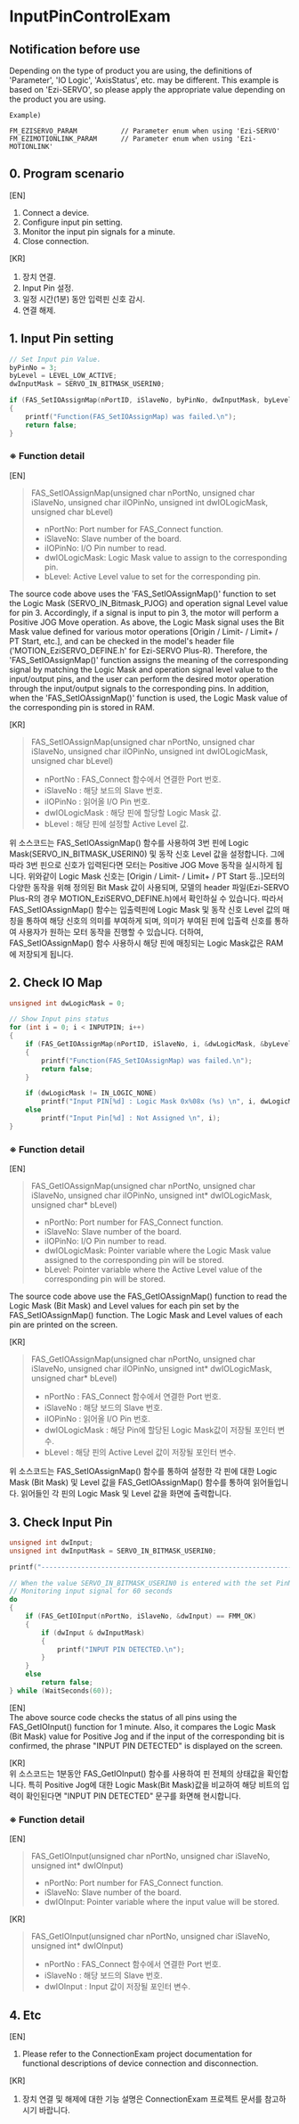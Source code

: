 # InputPinControlExam 

Notification before use
-------------------------------------------------------
Depending on the type of product you are using, the definitions of 'Parameter', 'IO Logic', 'AxisStatus', etc. may be different.
This example is based on 'Ezi-SERVO', so please apply the appropriate value depending on the product you are using.

```
Example)

FM_EZISERVO_PARAM			// Parameter enum when using 'Ezi-SERVO'	
FM_EZIMOTIONLINK_PARAM		// Parameter enum when using 'Ezi-MOTIONLINK'
```

## 0. Program scenario
[EN]  
1. Connect a device.
2. Configure input pin setting.
3. Monitor the input pin signals for a minute.
4. Close connection.

[KR]  
1. 장치 연결.
2. Input Pin 설정.
3. 일정 시간(1분) 동안 입력핀 신호 감시.
4. 연결 해제.

## 1. Input Pin setting
``` c++
// Set Input pin Value.
byPinNo = 3;
byLevel = LEVEL_LOW_ACTIVE;
dwInputMask = SERVO_IN_BITMASK_USERIN0;

if (FAS_SetIOAssignMap(nPortID, iSlaveNo, byPinNo, dwInputMask, byLevel) != FMM_OK)
{
	printf("Function(FAS_SetIOAssignMap) was failed.\n");
	return false;
}
```

### ※ Function detail
[EN]  
> FAS_SetIOAssignMap(unsigned char nPortNo, unsigned char iSlaveNo, unsigned char iIOPinNo, unsigned int dwIOLogicMask, unsigned char bLevel)
> - nPortNo: Port number for FAS_Connect function.
> - iSlaveNo: Slave number of the board.
> - iIOPinNo: I/O Pin number to read.
> - dwIOLogicMask: Logic Mask value to assign to the corresponding pin.
> - bLevel: Active Level value to set for the corresponding pin.

The source code above uses the 'FAS_SetIOAssignMap()' function to set the Logic Mask (SERVO_IN_Bitmask_PJOG) and operation signal Level value for pin 3.
Accordingly, if a signal is input to pin 3, the motor will perform a Positive JOG Move operation. 
As above, the Logic Mask signal uses the Bit Mask value defined for various motor operations [Origin / Limit- / Limit+ / PT Start, etc.], and can be checked in the model's header file ('MOTION_EziSERVO_DEFINE.h' for Ezi-SERVO Plus-R).
Therefore, the 'FAS_SetIOAssignMap()' function assigns the meaning of the corresponding signal by matching the Logic Mask and operation signal level value to the input/output pins, and the user can perform the desired motor operation through the input/output signals to the corresponding pins.
In addition, when the 'FAS_SetIOAssignMap()' function is used, the Logic Mask value of the corresponding pin is stored in RAM.

[KR]  
> FAS_SetIOAssignMap(unsigned char nPortNo, unsigned char iSlaveNo, unsigned char iIOPinNo, unsigned int dwIOLogicMask, unsigned char bLevel)
> - nPortNo : FAS_Connect 함수에서 연결한 Port 번호.
> - iSlaveNo : 해당 보드의 Slave 번호.
> - iIOPinNo : 읽어올 I/O Pin 번호.
> - dwIOLogicMask : 해당 핀에 할당할 Logic Mask 값.
> - bLevel : 해당 핀에 설정할 Active Level 값.

위 소스코드는 FAS_SetIOAssignMap() 함수를 사용하여 3번 핀에 Logic Mask(SERVO_IN_BITMASK_USERIN0) 및 동작 신호 Level 값을 설정합니다.
그에 따라 3번 핀으로 신호가 입력된다면 모터는 Positive JOG Move 동작을 실시하게 됩니다.
위와같이 Logic Mask 신호는 [Origin / Limit- / Limit+ / PT Start 등..]모터의 다양한 동작을 위해 정의된 Bit Mask 값이 사용되며, 모델의 header 파일(Ezi-SERVO Plus-R의 경우 MOTION_EziSERVO_DEFINE.h)에서 확인하실 수 있습니다.
따라서 FAS_SetIOAssignMap() 함수는 입출력핀에 Logic Mask 및 동작 신호 Level 값의 매칭을 통하여 해당 신호의 의미를 부여하게 되며, 의미가 부여된 핀에 입출력 신호를 통하여 사용자가 원하는 모터 동작을 진행할 수 있습니다.
더하여, FAS_SetIOAssignMap() 함수 사용하시 해당 핀에 매칭되는 Logic Mask값은 RAM에 저장되게 됩니다.

## 2. Check IO Map
``` c++
unsigned int dwLogicMask = 0;

// Show Input pins status
for (int i = 0; i < INPUTPIN; i++)
{
	if (FAS_GetIOAssignMap(nPortID, iSlaveNo, i, &dwLogicMask, &byLevel) != FMM_OK)
	{
		printf("Function(FAS_SetIOAssignMap) was failed.\n");
		return false;
	}

	if (dwLogicMask != IN_LOGIC_NONE)
		printf("Input PIN[%d] : Logic Mask 0x%08x (%s) \n", i, dwLogicMask, (byLevel == LEVEL_LOW_ACTIVE) ? "Low Active" : "High Active");
	else
		printf("Input Pin[%d] : Not Assigned \n", i);
}
```

### ※ Function detail
[EN]  
> FAS_GetIOAssignMap(unsigned char nPortNo, unsigned char iSlaveNo, unsigned char iIOPinNo, unsigned int* dwIOLogicMask, unsigned char* bLevel)
> - nPortNo: Port number for FAS_Connect function.
> - iSlaveNo: Slave number of the board.
> - iIOPinNo: I/O Pin number to read.
> - dwIOLogicMask: Pointer variable where the Logic Mask value assigned to the corresponding pin will be stored.
> - bLevel: Pointer variable where the Active Level value of the corresponding pin will be stored.

The source code above use the FAS_GetIOAssignMap() function to read the Logic Mask (Bit Mask) and Level values ​​for each pin set by the FAS_SetIOAssignMap() function.
The Logic Mask and Level values ​​of each pin are printed on the screen.

[KR]  
> FAS_GetIOAssignMap(unsigned char nPortNo, unsigned char iSlaveNo, unsigned char iIOPinNo, unsigned int* dwIOLogicMask, unsigned char* bLevel)
> - nPortNo : FAS_Connect 함수에서 연결한 Port 번호.
> - iSlaveNo : 해당 보드의 Slave 번호.
> - iIOPinNo : 읽어올 I/O Pin 번호.
> - dwIOLogicMask : 해당 Pin에 할당된 Logic Mask값이 저장될 포인터 변수.
> - bLevel : 해당 핀의 Active Level 값이 저장될 포인터 변수.

위 소스코드는 FAS_SetIOAssignMap() 함수를 통하여 설정한 각 핀에 대한 Logic Mask (Bit Mask) 및 Level 값을 FAS_GetIOAssignMap() 함수를 통하여 읽어들입니다.
읽어들인 각 핀의 Logic Mask 및 Level 값을 화면에 출력합니다.

## 3. Check Input Pin
``` c++
unsigned int dwInput;
unsigned int dwInputMask = SERVO_IN_BITMASK_USERIN0;

printf("----------------------------------------------------------------------------- \n");

// When the value SERVO_IN_BITMASK_USERIN0 is entered with the set PinNo, an input confirmation message is displyed.
// Monitoring input signal for 60 seconds
do
{
	if (FAS_GetIOInput(nPortNo, iSlaveNo, &dwInput) == FMM_OK)
	{
		if (dwInput & dwInputMask)
		{
			printf("INPUT PIN DETECTED.\n");
		}
	}
	else
		return false;
} while (WaitSeconds(60));
```
[EN]  
The above source code checks the status of all pins using the FAS_GetIOInput() function for 1 minute.
Also, it compares the Logic Mask (Bit Mask) value for Positive Jog and if the input of the corresponding bit is confirmed, the phrase "INPUT PIN DETECTED" is displayed on the screen.

[KR]  
위 소스코드는 1분동안 FAS_GetIOInput() 함수를 사용하여 핀 전체의 상태값을 확인합니다.
특히 Positive Jog에 대한 Logic Mask(Bit Mask)값을 비교하여 해당 비트의 입력이 확인된다면 "INPUT PIN DETECTED" 문구를 화면해 현시합니다.

### ※ Function detail
[EN]  
> FAS_GetIOInput(unsigned char nPortNo, unsigned char iSlaveNo, unsigned int* dwIOInput)
> - nPortNo: Port number for FAS_Connect function.
> - iSlaveNo: Slave number of the board.
> - dwIOInput: Pointer variable where the input value will be stored.

[KR]  
> FAS_GetIOInput(unsigned char nPortNo, unsigned char iSlaveNo, unsigned int* dwIOInput)
> - nPortNo : FAS_Connect 함수에서 연결한 Port 번호.
> - iSlaveNo : 해당 보드의 Slave 번호.
> - dwIOInput : Input 값이 저장될 포인터 변수.

## 4. Etc
[EN]  
1. Please refer to the ConnectionExam project documentation for functional descriptions of device connection and disconnection.

[KR]  
1. 장치 연결 및 해제에 대한 기능 설명은 ConnectionExam 프로젝트 문서를 참고하시기 바랍니다.